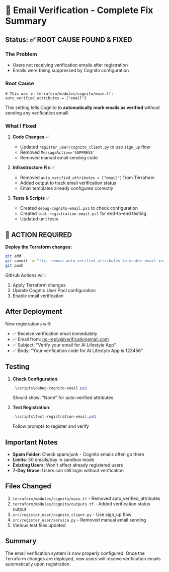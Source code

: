 # 🔄 Email Verification - Complete Fix Summary

## Status: ✅ ROOT CAUSE FOUND & FIXED

### The Problem
- Users not receiving verification emails after registration
- Emails were being suppressed by Cognito configuration

### Root Cause
```hcl
# This was in terraform/modules/cognito/main.tf:
auto_verified_attributes = ["email"]
```
This setting tells Cognito to **automatically mark emails as verified** without sending any verification email!

### What I Fixed

1. **Code Changes** ✅
   - Updated `register_user/cognito_client.py` to use `sign_up` flow
   - Removed `MessageAction='SUPPRESS'` 
   - Removed manual email sending code

2. **Infrastructure Fix** ✅
   - Removed `auto_verified_attributes = ["email"]` from Terraform
   - Added output to track email verification status
   - Email templates already configured correctly

3. **Tests & Scripts** ✅
   - Created `debug-cognito-email.ps1` to check configuration
   - Created `test-registration-email.ps1` for end-to-end testing
   - Updated unit tests

## 🚨 ACTION REQUIRED

**Deploy the Terraform changes:**

```bash
git add .
git commit -m "fix: remove auto_verified_attributes to enable email verification"
git push
```

GitHub Actions will:
1. Apply Terraform changes
2. Update Cognito User Pool configuration
3. Enable email verification

## After Deployment

New registrations will:
- ✅ Receive verification email immediately
- ✅ Email from: no-reply@verificationemail.com
- ✅ Subject: "Verify your email for AI Lifestyle App"
- ✅ Body: "Your verification code for AI Lifestyle App is 123456"

## Testing

1. **Check Configuration**:
   ```powershell
   .\scripts\debug-cognito-email.ps1
   ```
   Should show: "None" for auto-verified attributes

2. **Test Registration**:
   ```powershell
   .\scripts\test-registration-email.ps1
   ```
   Follow prompts to register and verify

## Important Notes

- **Spam Folder**: Check spam/junk - Cognito emails often go there
- **Limits**: 50 emails/day in sandbox mode
- **Existing Users**: Won't affect already registered users
- **7-Day Grace**: Users can still login without verification

## Files Changed

1. `terraform/modules/cognito/main.tf` - Removed auto_verified_attributes
2. `terraform/modules/cognito/outputs.tf` - Added verification status output
3. `src/register_user/cognito_client.py` - Use sign_up flow
4. `src/register_user/service.py` - Removed manual email sending
5. Various test files updated

## Summary

The email verification system is now properly configured. Once the Terraform changes are deployed, new users will receive verification emails automatically upon registration.
